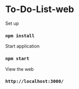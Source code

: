 # To-Do-List-web
Set up
### `npm install`
Start application
### `npm start`
View the web
### `http://localhost:3000/`

